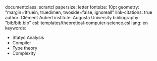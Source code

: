 documentclass: scrartcl
papersize: letter
fontsize: 10pt
geometry: "margin=1truein, truedimen, twoside=false, ignoreall"
link-citations: true
author: Clément Aubert
institute: Augusta University
bibliography: "bib/bib.bib"
csl: templates/theoretical-computer-science.csl
lang: en
keywords:
- Statyc Analysis
- Compiler
- Type theory
- Complexity
